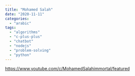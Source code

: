 ```yaml
---
title: "Mohamed Salah"
date: "2020-11-11"
categories: 
  - "arabic"
tags: 
  - "algorithms"
  - "c-plus-plus"
  - "chatbot"
  - "nodejs"
  - "problem-solving"
  - "python"
---
```


https://www.youtube.com/c/MohamedSalahimmortal/featured

